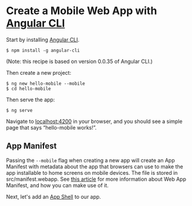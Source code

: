 # Create a Mobile Web App with [Angular CLI](https://cli.angular.io)

Start by installing [Angular CLI](https://cli.angular.io).

```
$ npm install -g angular-cli
```

(Note: this recipe is based on version 0.0.35 of Angular CLI.)

Then create a new project:

```
$ ng new hello-mobile --mobile
$ cd hello-mobile
```

Then serve the app:

```
$ ng serve
```

Navigate to [localhost:4200](http://localhost:4200) in your browser, and you should see a simple page that says “hello-mobile works!”.

## App Manifest

Passing the `--mobile` flag when creating a new app will create an App Manifest with metadata about the app that browsers can use to make the
app installable to home screens on mobile devices. The file is stored in src/manifest.webapp. See [this article](https://developers.google.com/web/updates/2014/11/Support-for-installable-web-apps-with-webapp-manifest-in-chrome-38-for-Android?hl=en) for more information about Web App Manifest, and how you can make use of it.

Next, let's add an [App Shell](./app-shell.md) to our app.
